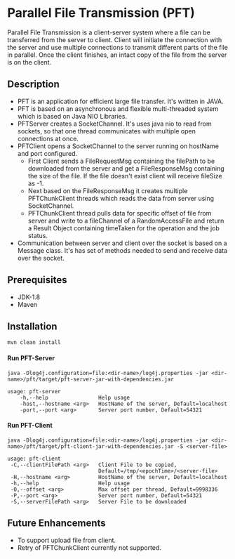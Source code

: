 # Parallel File Transmission (PFT)
Parallel File Transmission is a client-server system where a file can be transferred from the server to client. 
Client will initiate the connection with the server and use multiple connections to transmit different parts 
of the file in parallel. Once the client finishes, an intact copy of the file from the server is on the client. 
## Description
- PFT is an application for efficient large file transfer. It's written in JAVA.
- PFT is based on an asynchronous and flexible multi-threaded system which is based on Java NIO Libraries.  
- PFTServer creates a SocketChannel. It's uses java nio to read from sockets,
so that one thread communicates with multiple open connections at once.
- PFTClient opens a SocketChannel to the server running on hostName and port configured.
   * First Client sends a FileRequestMsg containing the filePath to be downloaded from the server
    and get a FileResponseMsg containing the size of the file. If the file doesn't exist client will receive 
    fileSize as -1.
   * Next based on the FileResponseMsg it creates multiple PFTChunkClient threads which reads the data from
     server using SocketChannel. 
   * PFTChunkClient thread pulls data for specific offset of file from server and write to a fileChannel
    of a RandomAccessFile and return a Result Object 
   containing timeTaken for the operation and the job status.
- Communication between server and client over the socket is based on a Message class. It's has set of methods
needed to send and receive data over the socket.

## Prerequisites
- JDK-1.8
- Maven
## Installation

```mvn clean install```

#### Run PFT-Server
```java -Dlog4j.configuration=file:<dir-name>/log4j.properties -jar <dir-name>/pft/target/pft-server-jar-with-dependencies.jar```

``` 
usage: pft-server
    -h,--help                Help usage
    -host,--hostname <arg>   HostName of the server, Default=localhost
    -port,--port <arg>       Server port number, Default=54321
```
#### Run PFT-Client
```java -Dlog4j.configuration=file:<dir-name>/log4j.properties -jar <dir-name>/pft/target/pft-client-jar-with-dependencies.jar -S <server-file>```

```
usage: pft-client
 -C,--clientFilePath <arg>   Client File to be copied,
                             Default=/tmp/<epochTime>/<server-file>
 -H,--hostname <arg>         HostName of the server, Default=localhost
 -h,--help                   Help usage
 -O,--offset <arg>           Max offset per thread, Default=9998336
 -P,--port <arg>             Server port number, Default=54321
 -S,--serverFilePath <arg>   Server File to be downloaded

```
## Future Enhancements
- To support upload file from client.
- Retry of PFTChunkClient currently not supported.
